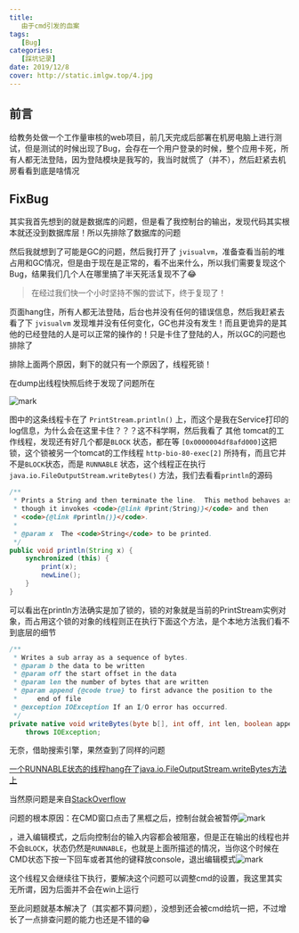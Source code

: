```yaml
---
title: 
   由于cmd引发的血案
tags:
   [Bug]
categories:
   [踩坑记录]
date: 2019/12/8
cover: http://static.imlgw.top/4.jpg
---
```


## 前言

给教务处做一个工作量审核的web项目，前几天完成后部署在机房电脑上进行测试，但是测试的时候出现了Bug，会存在一个用户登录的时候，整个应用卡死，所有人都无法登陆，因为登陆模块是我写的，我当时就慌了（并不），然后赶紧去机房看看到底是啥情况

## FixBug

其实我首先想到的就是数据库的问题，但是看了我控制台的输出，发现代码其实根本就还没到数据库层！所以先排除了数据库的问题

然后我就想到了可能是GC的问题，然后我打开了 `jvisualvm`，准备查看当前的堆占用和GC情况，但是由于现在是正常的，看不出来什么，所以我们需要复现这个Bug，结果我们几个人在哪里搞了半天死活复现不了😂

> 在经过我们快一个小时坚持不懈的尝试下，终于复现了！

页面hang住，所有人都无法登陆，后台也并没有任何的错误信息，然后我赶紧去看了下 `jvisualvm` 发现堆并没有任何变化，GC也并没有发生！而且更诡异的是其他的已经登陆的人是可以正常的操作的！只是卡住了登陆的人，所以GC的问题也排除了

排除上面两个原因，剩下的就只有一个原因了，线程死锁！

在dump出线程快照后终于发现了问题所在

![mark](http://static.imlgw.top/blog/20191208/XKUriuCE9nTb.png?imageslim)

图中的这条线程卡在了 `PrintStream.println()` 上，而这个是我在Service打印的log信息，为什么会在这里卡住？？？这不科学啊，然后我看了 其他 tomcat的工作线程，发现还有好几个都是`BLOCK` 状态，都在等 `[0x0000004df8afd000]`这把锁，这个锁被另一个tomcat的工作线程 `http-bio-80-exec[2]` 所持有，而且它并不是`BLOCK`状态，而是 `RUNNABLE` 状态，这个线程正在执行 `java.io.FileOutputStream.writeBytes()` 方法，我们去看看`println`的源码

```java
/**
 * Prints a String and then terminate the line.  This method behaves as
 * though it invokes <code>{@link #print(String)}</code> and then
 * <code>{@link #println()}</code>.
 *
 * @param x  The <code>String</code> to be printed.
 */
public void println(String x) {
    synchronized (this) {
        print(x);
        newLine();
    }
}
```

可以看出在println方法确实是加了锁的，锁的对象就是当前的PrintStream实例对象，而占用这个锁的对象的线程则正在执行下面这个方法，是个本地方法我们看不到底层的细节

```java
/**
 * Writes a sub array as a sequence of bytes.
 * @param b the data to be written
 * @param off the start offset in the data
 * @param len the number of bytes that are written
 * @param append {@code true} to first advance the position to the
 *     end of file
 * @exception IOException If an I/O error has occurred.
 */
private native void writeBytes(byte b[], int off, int len, boolean append)
    throws IOException;
```

无奈，借助搜索引擎，果然查到了同样的问题 

[一个RUNNABLE状态的线程hang在了java.io.FileOutputStream.writeBytes方法上](https://my.oschina.net/u/1030459/blog/908007)

当然原问题是来自[StackOverflow](https://stackoverflow.com/questions/634102/log4j-is-hanging-my-application-what-am-i-doing-wrong) 

问题的根本原因：在CMD窗口点击了黑框之后，控制台就会被暂停![mark](http://static.imlgw.top/blog/20191208/1em5YGsoGyxT.png?imageslim)

，进入编辑模式，之后向控制台的输入内容都会被阻塞，但是正在输出的线程也并不会`BLOCK`，状态仍然是`RUNNABLE`，也就是上面所描述的情况，当你这个时候在CMD状态下按一下回车或者其他的键释放console，退出编辑模式![mark](http://static.imlgw.top/blog/20191208/4RXkNizHfNsP.png?imageslim)

这个线程又会继续往下执行，要解决这个问题可以调整cmd的设置，我这里其实无所谓，因为后面并不会在win上运行

至此问题就基本解决了（其实都不算问题），没想到还会被cmd给坑一把，不过增长了一点排查问题的能力也还是不错的😁